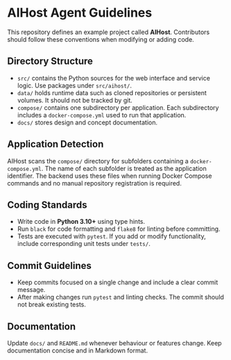 # AIHost Agent Guidelines

This repository defines an example project called **AIHost**. Contributors
should follow these conventions when modifying or adding code.

## Directory Structure

- `src/` contains the Python sources for the web interface and service
  logic. Use packages under `src/aihost/`.
- `data/` holds runtime data such as cloned repositories or persistent
  volumes. It should not be tracked by git.
- `compose/` contains one subdirectory per application. Each subdirectory
  includes a `docker-compose.yml` used to run that application.
- `docs/` stores design and concept documentation.

## Application Detection

AIHost scans the `compose/` directory for subfolders containing a
`docker-compose.yml`. The name of each subfolder is treated as the
application identifier. The backend uses these files when running Docker
Compose commands and no manual repository registration is required.

## Coding Standards

- Write code in **Python 3.10+** using type hints.
- Run `black` for code formatting and `flake8` for linting before
  committing.
- Tests are executed with `pytest`. If you add or modify functionality,
  include corresponding unit tests under `tests/`.

## Commit Guidelines

- Keep commits focused on a single change and include a clear commit
  message.
- After making changes run `pytest` and linting checks. The commit
  should not break existing tests.

## Documentation

Update `docs/` and `README.md` whenever behaviour or features change.
Keep documentation concise and in Markdown format.

